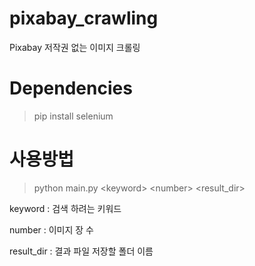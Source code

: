 # pixabay_crawling
Pixabay 저작권 없는 이미지 크롤링

# Dependencies
> pip install selenium

# 사용방법
> python main.py \<keyword> \<number> <result_dir>


keyword : 검색 하려는 키워드

number : 이미지 장 수

result_dir : 결과 파일 저장할 폴더 이름